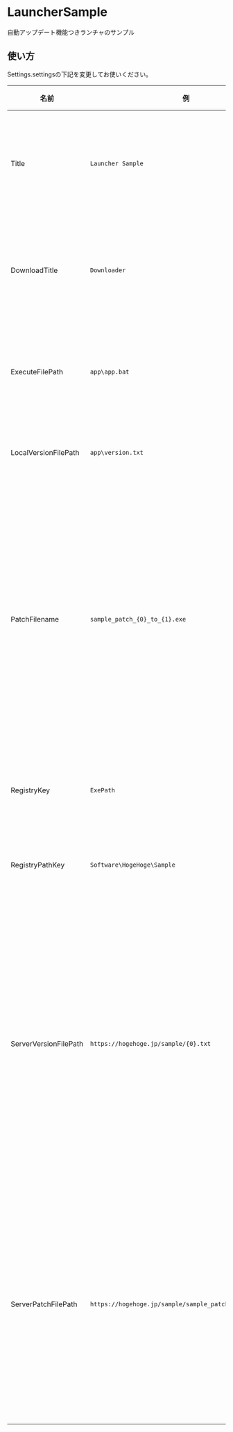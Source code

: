 # LauncherSample
自動アップデート機能つきランチャのサンプル

## 使い方
Settings.settingsの下記を変更してお使いください。

|名前|例|使い方|
|----|----|----|
|Title|`Launcher Sample`|ダイアログに表示するアプリケーション名|
|DownloadTitle|`Downloader`|ダウンロード時のダイアログに表示する名前|
|ExecuteFilePath|`app\app.bat`|実行するアプリケーションの相対パス|
|LocalVersionFilePath|`app\version.txt`|現在のバージョンを記述|
|PatchFilename|`sample_patch_{0}_to_{1}.exe`|パッチのファイル名。拡張子はexeにする。{0}には今のバージョン、{1}にはアップデート後のバージョンを指定|
|RegistryKey|`ExePath`|udm差分ツールのキー名に相当|
|RegistryPathKey|`Software\HogeHoge\Sample`|ルートキー＋サブキーを指定|
|ServerVersionFilePath|`https://hogehoge.jp/sample/{0}.txt`|サーバ側のバージョンファイル。{0}には今のバージョンを指定する。中身はアップデート後のバージョンを書く|
|ServerPatchFilePath|`https://hogehoge.jp/sample/sample_patch_{0}_to_{1}.dat`|サーバ側のパッチファイル。{0}には今のバージョン、{1}にはアップデート後のバージョンを指定||
